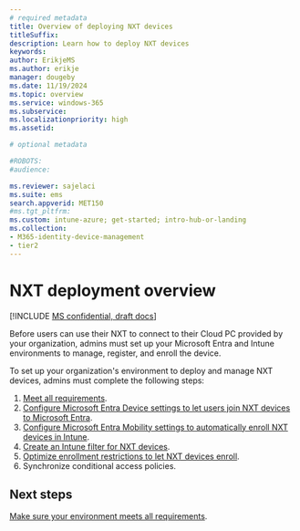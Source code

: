 ```yaml
---
# required metadata
title: Overview of deploying NXT devices
titleSuffix:
description: Learn how to deploy NXT devices
keywords:
author: ErikjeMS  
ms.author: erikje
manager: dougeby
ms.date: 11/19/2024
ms.topic: overview
ms.service: windows-365
ms.subservice:
ms.localizationpriority: high
ms.assetid: 

# optional metadata

#ROBOTS:
#audience:

ms.reviewer: sajelaci
ms.suite: ems
search.appverid: MET150
#ms.tgt_pltfrm:
ms.custom: intune-azure; get-started; intro-hub-or-landing
ms.collection:
- M365-identity-device-management
- tier2
---
```


# NXT deployment overview

[!INCLUDE [MS confidential, draft docs](../includes/draft-doc.md)]

Before users can use their NXT to connect to their Cloud PC provided by your organization, admins must set up your Microsoft Entra and Intune environments to manage, register, and enroll the device.

To set up your organization's environment to deploy and manage NXT devices, admins must complete the following steps:

1. [Meet all requirements](requirements.md).
2. [Configure Microsoft Entra Device settings to let users join NXT devices to Microsoft Entra](join-microsoft-entra.md).
3. [Configure Microsoft Entra Mobility settings to automatically enroll NXT devices in Intune](intune-automatic-enrollment.md).
4. [Create an Intune filter for NXT devices](create-intune-filter.md).
5. [Optimize enrollment restrictions to let NXT devices enroll](enrollment-restrictions.md).
6. Synchronize conditional access policies.

<!-- ########################## -->
## Next steps

[Make sure your environment meets all requirements](requirements.md).
